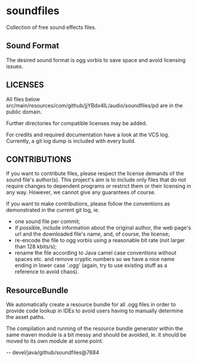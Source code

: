 # soundfiles

Collection of free sound effects files.

## Sound Format

The desired sound format is ogg vorbis to save space and avoid licensing issues.

## LICENSES

All files below src/main/resources/com/github/jjYBdx4IL/audio/soundfiles/pd are in the public domain.

Further directories for compatible licenses may be added.

For credits and required documentation have a look at the VCS log. Currently, a git log dump is included with
every build.

## CONTRIBUTIONS

If you want to contribute files, please respect the license demands of the sound file's author(s). This project's aim
is to include only files that do not require changes to dependent programs or restrict them or their licensing in any
way. However, we cannot give any guarantees of course.

If you want to make contributions, please follow the conventions as demonstrated in the current git log, ie.

* one sound file per commit;
* if possible, include information about the original author, the web page's url and the downloaded file's name, and,
of course, the license;
* re-encode the file to ogg vorbis using a reasonable bit rate (not larger than 128 kbits/s);
* rename the file according to Java camel case conventions without spaces etc. and remove cryptic numbers so we have
a nice name ending in lower case '.ogg' (again, try to use existing stuff as a reference to avoid chaos).

## ResourceBundle

We automatically create a resource bundle for all .ogg files in order to provide code lookup in IDEs to avoid users
having to manually determine the asset paths.

The compilation and running of the resource bundle generator within the same maven module is a bit messy and should
be avoided, ie. it should be moved to its own module at some point.

--
devel/java/github/soundfiles@7884
